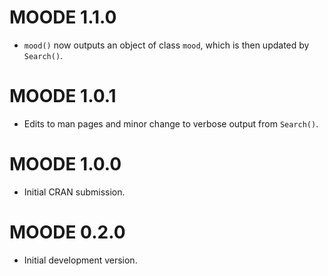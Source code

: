 # MOODE 1.1.0

* `mood()` now outputs an object of class `mood`, which is then updated by `Search()`.

# MOODE 1.0.1

* Edits to man pages and minor change to verbose output from `Search()`.

# MOODE 1.0.0

* Initial CRAN submission.

# MOODE 0.2.0

* Initial development version.

